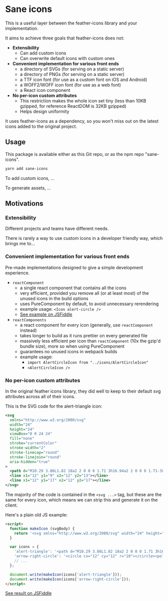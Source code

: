 # Sane icons

This is a useful layer between the feather-icons library and your implementation.

It aims to achieve three goals that feather-icons does not:
  - **Extensibility**
    - Can add custom icons
    - Can overwrite default icons with custom ones
  - **Convenient implementation for various front ends**
    - a directory of SVGs (for serving on a static server)
    - a directory of PNGs (for serving on a static server)
    - a TTF icon font (for use as a custom font on iOS and Android)
    - a WOFF2/WOFF icon font (for use as a web font)
    - a React icon component
  - **No per-icon custom attributes**
    - This restriction makes the whole icon set tiny
      (less than 10KB gzipped, for reference ReactDOM is 32KB gzipped)
    - Helps design uniformity

It uses feather-icons as a dependency, so you won't miss out on the latest
icons added to the original project.

## Usage

This package is available either as this Git repo, or as the npm repo "sane-icons".

```bash
yarn add sane-icons
```

To add custom icons, ...

To generate assets, ...

## Motivations

### Extensibility

Different projects and teams have different needs.

There is rarely a way to use custom icons in a developer friendly way, which
brings me to...

### Convenient implementation for various front ends

Pre-made implementations designed to give a simple development experience.

- `reactComponent`
  - a single react component that contains all the icons
  - very efficient, provided you remove all (or at least most) of the unused icons
    in the build options
  - uses PureComponent by default, to avoid unnecessary rerendering
  - example usage: `<Icon alert-circle />`
  - [See example on JSFiddle](https://jsfiddle.net/amn7x6L0)
- `reactComponents`
  - a react component for every icon (generally, use `reactComponent` instead)
  - takes longer to build as it runs prettier on every generated file
  - massively less efficient per icon than `reactComponent` (10x the gzip'd bundle size),
    more so when using PureComponent
  - guarantees no unused icons in webpack builds
  - example usage:
    - `import AlertCircleIcon from "../icons/AlertCircleIcon"`
    - `<AlertCircleIcon />`

### No per-icon custom attributes

In the original feather icons library, they did well to keep to their
default svg attributes across all of their icons.

This is the SVG code for the alert-triangle icon:

```xml
<svg
  xmlns="http://www.w3.org/2000/svg"
  width="24"
  height="24"
  viewBox="0 0 24 24"
  fill="none"
  stroke="currentColor"
  stroke-width="2"
  stroke-linecap="round"
  stroke-linejoin="round"
  aria-hidden="true"
>
  <path d="M10.29 3.86L1.82 18a2 2 0 0 0 1.71 3h16.94a2 2 0 0 0 1.71-3L13.71 3.86a2 2 0 0 0-3.42 0z"></path>
  <line x1="12" y1="9" x2="12" y2="13"></line>
  <line x1="12" y1="17" x2="12" y2="17"></line>
</svg>
```

The majority of the code is contained in the `<svg ...>` tag, but these are the same for
every icon, which means we can strip this and generate it on the client.

Here's a plain old JS example:

```html
<script>
  function makeIcon (svgBody) {
    return '<svg xmlns="http://www.w3.org/2000/svg" width="24" height="24" viewBox="0 0 24 24" fill="none" stroke="currentColor" stroke-width="2" stroke-linecap="round" stroke-linejoin="round" aria-hidden="true">' + svgBody + '</svg>';
  }

  var icons = {
    'alert-triangle': '<path d="M10.29 3.86L1.82 18a2 2 0 0 0 1.71 3h16.94a2 2 0 0 0 1.71-3L13.71 3.86a2 2 0 0 0-3.42 0z"></path><line x1="12" y1="9" x2="12" y2="13"></line><line x1="12" y1="17" x2="12" y2="17"></line>',
    'arrow-right-circle': '<circle cx="12" cy="12" r="10"></circle><polyline points="12 16 16 12 12 8"></polyline><line x1="8" y1="12" x2="16" y2="12"></line>',
    // ...
  };

  document.write(makeIcon(icons['alert-triangle']));
  document.write(makeIcon(icons['arrow-right-circle']));
</script>
```

[See result on JSFiddle](https://jsfiddle.net/vhesjmLg/)

